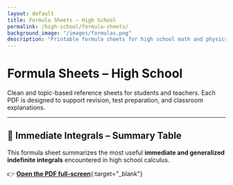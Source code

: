 ```yaml
---
layout: default
title: Formula Sheets – High School
permalink: /high-school/formula-sheets/
background_image: "/images/formulas.png"
description: "Printable formula sheets for high school math and physics. Clear, concise, and topic-organized."
---
```


# Formula Sheets – High School

Clean and topic-based reference sheets for students and teachers. Each PDF is designed to support revision, test preparation, and classroom explanations.

---

## 📄 Immediate Integrals – Summary Table

This formula sheet summarizes the most useful **immediate and generalized indefinite integrals** encountered in high school calculus.

👉 [**Open the PDF full-screen**](/materials/high-school/math/immediate-integrals.pdf){:target="_blank"}

